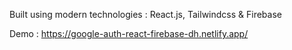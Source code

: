 Built using modern technologies : React.js, Tailwindcss & Firebase

Demo : https://google-auth-react-firebase-dh.netlify.app/
